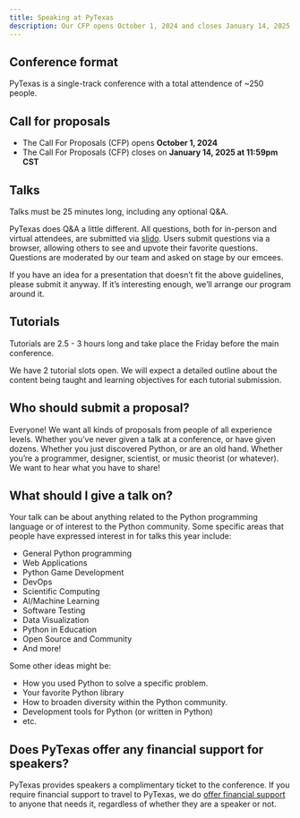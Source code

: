 ```yaml
---
title: Speaking at PyTexas
description: Our CFP opens October 1, 2024 and closes January 14, 2025
---
```


## Conference format
PyTexas is a single-track conference with a total attendence of ~250 people.

## Call for proposals

* The Call For Proposals (CFP) opens **October 1, 2024**
* The Call For Proposals (CFP) closes on **January 14, 2025 at 11:59pm CST**

## Talks
Talks must be 25 minutes long, including any optional Q&A.

PyTexas does Q&A a little different. All questions, both for in-person and
virtual attendees, are submitted via [slido](https://slido.com). Users submit
questions via a browser, allowing others to see and upvote their favorite questions.
Questions are moderated by our team and asked on stage by our emcees. 

If you have an idea for a presentation that doesn’t fit the above guidelines, please submit it anyway. If it’s interesting enough, we’ll arrange our program around it.

## Tutorials
Tutorials are 2.5 - 3 hours long and take place the Friday before the main conference.

We have 2 tutorial slots open. We will expect a detailed outline about the content being taught and learning objectives for each tutorial submission. 

## Who should submit a proposal?
Everyone! We want all kinds of proposals from people of all experience levels. Whether you’ve never given a talk at a conference, or have given dozens. Whether you just discovered Python, or are an old hand. Whether you’re a programmer, designer, scientist, or music theorist (or whatever). We want to hear what you have to share!

## What should I give a talk on?
Your talk can be about anything related to the Python programming language or of interest to the Python community. Some specific areas that people have expressed interest in for talks this year include:

- General Python programming
- Web Applications
- Python Game Development
- DevOps
- Scientific Computing
- AI/Machine Learning
- Software Testing
- Data Visualization
- Python in Education
- Open Source and Community
- And more!

Some other ideas might be:

- How you used Python to solve a specific problem.
- Your favorite Python library
- How to broaden diversity within the Python community.
- Development tools for Python (or written in Python)
- etc.

## Does PyTexas offer any financial support for speakers?
PyTexas provides speakers a complimentary ticket to the conference. If you
require financial support to travel to PyTexas, we do 
[offer financial support](../attend/in-person.md#grants) to anyone that needs it, regardless of whether they are a speaker or not.
